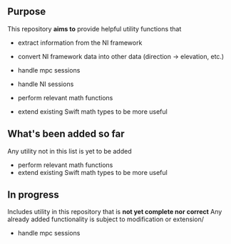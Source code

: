 ## Purpose
This repository **aims to** provide helpful utility functions that
* extract information from the NI framework
* convert NI framework data into other data (direction -> elevation, etc.)

* handle mpc sessions
* handle NI sessions

* perform relevant math functions
* extend existing Swift math types to be more useful

## What's been added so far
Any utility not in this list is yet to be added
* perform relevant math functions
* extend existing Swift math types to be more useful

## In progress
Includes utility in this repository that is **not yet complete nor correct**
Any already added functionality is subject to modification or extension/
* handle mpc sessions


